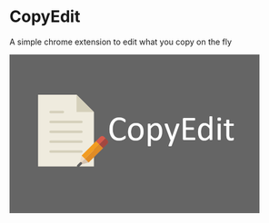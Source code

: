 # CopyEdit
A simple chrome extension to edit what you copy on the fly

![alt text](https://raw.githubusercontent.com/MrEliptik/Copy-edit/master/image_promo.png)
